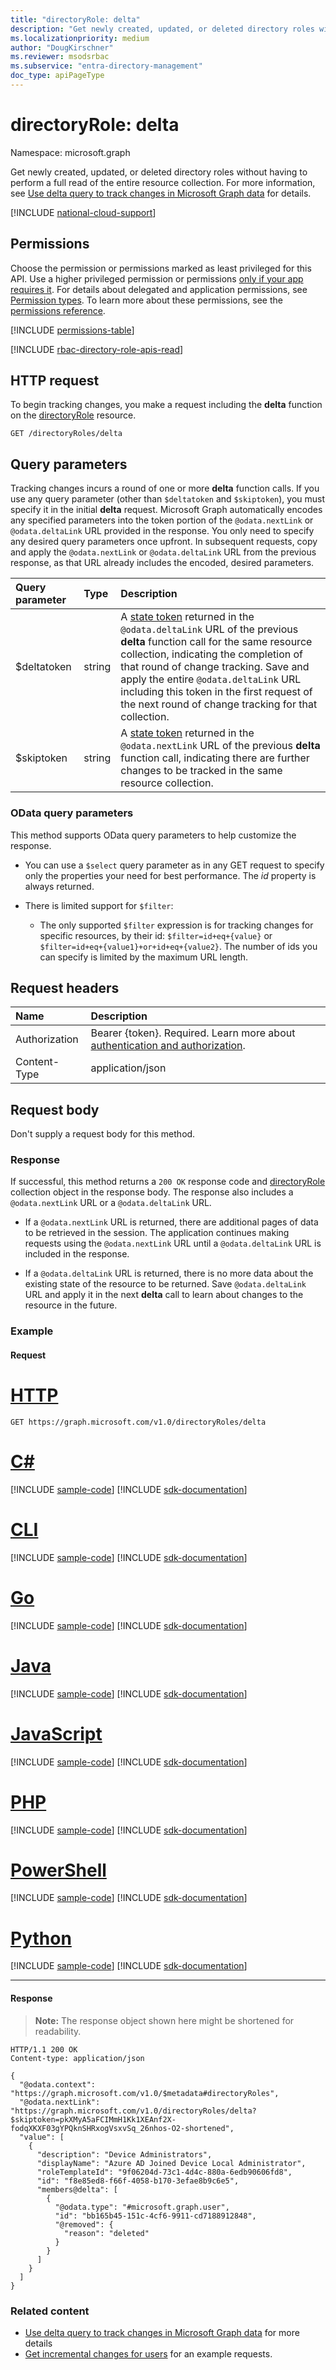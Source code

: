 ```yaml
---
title: "directoryRole: delta"
description: "Get newly created, updated, or deleted directory roles without having to perform a full read of the entire resource collection. See Using Delta Query for details."
ms.localizationpriority: medium
author: "DougKirschner"
ms.reviewer: msodsrbac
ms.subservice: "entra-directory-management"
doc_type: apiPageType
---
```


# directoryRole: delta

Namespace: microsoft.graph

Get newly created, updated, or deleted directory roles without having to perform a full read of the entire resource collection. For more information, see [Use delta query to track changes in Microsoft Graph data](/graph/delta-query-overview) for details.

[!INCLUDE [national-cloud-support](../../includes/all-clouds.md)]

## Permissions

Choose the permission or permissions marked as least privileged for this API. Use a higher privileged permission or permissions [only if your app requires it](/graph/permissions-overview#best-practices-for-using-microsoft-graph-permissions). For details about delegated and application permissions, see [Permission types](/graph/permissions-overview#permission-types). To learn more about these permissions, see the [permissions reference](/graph/permissions-reference).


<!-- { "blockType": "permissions", "name": "directoryrole_delta" } -->
[!INCLUDE [permissions-table](../includes/permissions/directoryrole-delta-permissions.md)]

[!INCLUDE [rbac-directory-role-apis-read](../includes/rbac-for-apis/rbac-directory-role-apis-read.md)]

## HTTP request

To begin tracking changes, you make a request including the **delta** function on the [directoryRole](../resources/directoryrole.md) resource.

<!-- { "blockType": "ignored" } -->
```http
GET /directoryRoles/delta
```

## Query parameters

Tracking changes incurs a round of one or more **delta** function calls. If you use any query parameter 
(other than `$deltatoken` and `$skiptoken`), you must specify 
it in the initial **delta** request. Microsoft Graph automatically encodes any specified parameters 
into the token portion of the `@odata.nextLink` or `@odata.deltaLink` URL provided in the response. 
You only need to specify any desired query parameters once upfront. 
In subsequent requests, copy and apply the `@odata.nextLink` or `@odata.deltaLink` URL from the previous response, as that URL already 
includes the encoded, desired parameters.

| Query parameter       | Type    |Description|
|:---------------|:--------|:----------|
| $deltatoken | string | A [state token](/graph/delta-query-overview) returned in the `@odata.deltaLink` URL of the previous **delta** function call for the same resource collection, indicating the completion of that round of change tracking. Save and apply the entire `@odata.deltaLink` URL including this token in the first request of the next round of change tracking for that collection.|
| $skiptoken | string | A [state token](/graph/delta-query-overview) returned in the `@odata.nextLink` URL of the previous **delta** function call, indicating there are further changes to be tracked in the same resource collection. |

### OData query parameters

This method supports OData query parameters to help customize the response.

- You can use a `$select` query parameter as in any GET request to specify only the properties your need for best performance. The _id_ property is always returned.

- There is limited support for `$filter`:

  - The only supported `$filter` expression is for tracking changes for specific resources, by their id:  `$filter=id+eq+{value}` or `$filter=id+eq+{value1}+or+id+eq+{value2}`. The number of ids you can specify is limited by the maximum URL length.

## Request headers

| Name       | Description|
|:---------------|:----------|
|Authorization|Bearer {token}. Required. Learn more about [authentication and authorization](/graph/auth/auth-concepts).|
| Content-Type  | application/json |

## Request body

Don't supply a request body for this method.

### Response

If successful, this method returns a `200 OK` response code and [directoryRole](../resources/directoryrole.md) collection object in the response body. The response also includes a `@odata.nextLink` URL or a `@odata.deltaLink` URL.

- If a `@odata.nextLink` URL is returned, there are additional pages of data to be retrieved in the session. The application continues making requests using the `@odata.nextLink` URL until a `@odata.deltaLink` URL is included in the response.

- If a `@odata.deltaLink` URL is returned, there is no more data about the existing state of the resource to be returned. Save `@odata.deltaLink` URL and apply it in the next **delta** call to learn about changes to the resource in the future.

### Example

#### Request


# [HTTP](#tab/http)
<!-- {
  "blockType": "request",
  "name": "directoryRole_delta"
}-->

```msgraph-interactive
GET https://graph.microsoft.com/v1.0/directoryRoles/delta
```

# [C#](#tab/csharp)
[!INCLUDE [sample-code](../includes/snippets/csharp/directoryrole-delta-csharp-snippets.md)]
[!INCLUDE [sdk-documentation](../includes/snippets/snippets-sdk-documentation-link.md)]

# [CLI](#tab/cli)
[!INCLUDE [sample-code](../includes/snippets/cli/directoryrole-delta-cli-snippets.md)]
[!INCLUDE [sdk-documentation](../includes/snippets/snippets-sdk-documentation-link.md)]

# [Go](#tab/go)
[!INCLUDE [sample-code](../includes/snippets/go/directoryrole-delta-go-snippets.md)]
[!INCLUDE [sdk-documentation](../includes/snippets/snippets-sdk-documentation-link.md)]

# [Java](#tab/java)
[!INCLUDE [sample-code](../includes/snippets/java/directoryrole-delta-java-snippets.md)]
[!INCLUDE [sdk-documentation](../includes/snippets/snippets-sdk-documentation-link.md)]

# [JavaScript](#tab/javascript)
[!INCLUDE [sample-code](../includes/snippets/javascript/directoryrole-delta-javascript-snippets.md)]
[!INCLUDE [sdk-documentation](../includes/snippets/snippets-sdk-documentation-link.md)]

# [PHP](#tab/php)
[!INCLUDE [sample-code](../includes/snippets/php/directoryrole-delta-php-snippets.md)]
[!INCLUDE [sdk-documentation](../includes/snippets/snippets-sdk-documentation-link.md)]

# [PowerShell](#tab/powershell)
[!INCLUDE [sample-code](../includes/snippets/powershell/directoryrole-delta-powershell-snippets.md)]
[!INCLUDE [sdk-documentation](../includes/snippets/snippets-sdk-documentation-link.md)]

# [Python](#tab/python)
[!INCLUDE [sample-code](../includes/snippets/python/directoryrole-delta-python-snippets.md)]
[!INCLUDE [sdk-documentation](../includes/snippets/snippets-sdk-documentation-link.md)]

---

#### Response

>**Note:** The response object shown here might be shortened for readability.
<!-- { 
  "blockType": "response",
  "truncated": true,
  "@odata.type": "microsoft.graph.directoryRole",
  "isCollection": true 
} --> 
```http
HTTP/1.1 200 OK
Content-type: application/json

{
  "@odata.context": "https://graph.microsoft.com/v1.0/$metadata#directoryRoles",
  "@odata.nextLink": "https://graph.microsoft.com/v1.0/directoryRoles/delta?$skiptoken=pkXMyA5aFCIMmH1Kk1XEAnf2X-fodqXKXF03gYPQknSHRxogVsxvSq_26nhos-O2-shortened",
  "value": [
    {
      "description": "Device Administrators",
      "displayName": "Azure AD Joined Device Local Administrator",
      "roleTemplateId": "9f06204d-73c1-4d4c-880a-6edb90606fd8",
      "id": "f8e85ed8-f66f-4058-b170-3efae8b9c6e5",
      "members@delta": [
        {
          "@odata.type": "#microsoft.graph.user",
          "id": "bb165b45-151c-4cf6-9911-cd7188912848",
          "@removed": {
            "reason": "deleted"
          }
        }
      ]
    }
  ]
}
```

### Related content

- [Use delta query to track changes in Microsoft Graph data](/graph/delta-query-overview) for more details
- [Get incremental changes for users](/graph/delta-query-users) for an example requests.

<!-- uuid: 8fcb5dbc-d5aa-4681-8e31-b001d5168d79
2015-10-25 14:57:30 UTC -->
<!-- {
  "type": "#page.annotation",
  "description": "directoryRole: delta",
  "keywords": "",
  "section": "documentation",
  "tocPath": "",
  "suppressions": [
  ]
}-->

